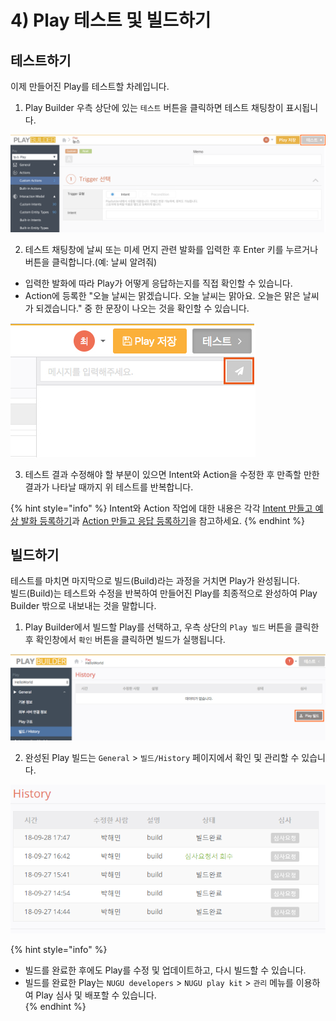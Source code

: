 # 4\) Play 테스트 및 빌드하기

## 테스트하기

이제 만들어진 Play를 테스트할 차례입니다.

1.  Play Builder 우측 상단에 있는 `테스트` 버튼을 클릭하면 테스트 채팅창이 표시됩니다.

![](../../../.gitbook/assets/ch3_314_c01.png)

2.  테스트 채팅창에 날씨 또는 미세 먼지 관련 발화를 입력한 후 Enter 키를 누르거나 버튼을 클릭합니다.\(예: 날씨 알려줘\)

* 입력한 발화에 따라 Play가 어떻게 응답하는지를 직접 확인할 수 있습니다.
* Action에 등록한 "오늘 날씨는 맑겠습니다. 오늘 날씨는 맑아요. 오늘은 맑은 날씨가 되겠습니다." 중 한 문장이 나오는 것을 확인할 수 있습니다.

![](../../../.gitbook/assets/chat_test_1%20%281%29.jpg)

3.  테스트 결과 수정해야 할 부분이 있으면 Intent와 Action을 수정한 후 만족할 만한 결과가 나타날 때까지 위 테스트를 반복합니다.

{% hint style="info" %}
Intent와 Action 작업에 대한 내용은 각각 [Intent 만들고 예상 발화 등록하기](create-an-intent-and-custom-utterances.md)과 [Action 만들고 응답 등록하기](create-an-action-and-an-answer.md)을 참고하세요.
{% endhint %}

## 빌드하기

테스트를 마치면 마지막으로 빌드\(Build\)라는 과정을 거치면 Play가 완성됩니다.  
빌드\(Build\)는 테스트와 수정을 반복하여 만들어진 Play를 최종적으로 완성하여 Play Builder 밖으로 내보내는 것을 말합니다.

1. Play Builder에서 빌드할 Play를 선택하고, 우측 상단의 `Play 빌드` 버튼을 클릭한 후 확인창에서 `확인` 버튼을 클릭하면 빌드가 실행됩니다.

![](../../../.gitbook/assets/ch3_314_c03-1.png)

2.  완성된 Play 빌드는 `General` &gt; `빌드/History` 페이지에서 확인 및 관리할 수 있습니다.

![](../../../.gitbook/assets/ch3_314_c04.png)

{% hint style="info" %}
* 빌드를 완료한 후에도 Play를 수정 및 업데이트하고, 다시 빌드할 수 있습니다.
* 빌드를 완료한 Play는 `NUGU developers` &gt; `NUGU play kit` &gt; `관리` 메뉴를 이용하여 Play 심사 및 배포할 수 있습니다.  
{% endhint %}


